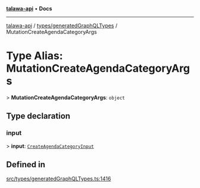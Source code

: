 [**talawa-api**](../../../README.md) • **Docs**

***

[talawa-api](../../../modules.md) / [types/generatedGraphQLTypes](../README.md) / MutationCreateAgendaCategoryArgs

# Type Alias: MutationCreateAgendaCategoryArgs

\> **MutationCreateAgendaCategoryArgs**: `object`

## Type declaration

### input

\> **input**: [`CreateAgendaCategoryInput`](CreateAgendaCategoryInput.md)

## Defined in

[src/types/generatedGraphQLTypes.ts:1416](https://github.com/PalisadoesFoundation/talawa-api/blob/c952c7a3bfd4b8b910fbae10313f5402ade5a9d4/src/types/generatedGraphQLTypes.ts#L1416)
